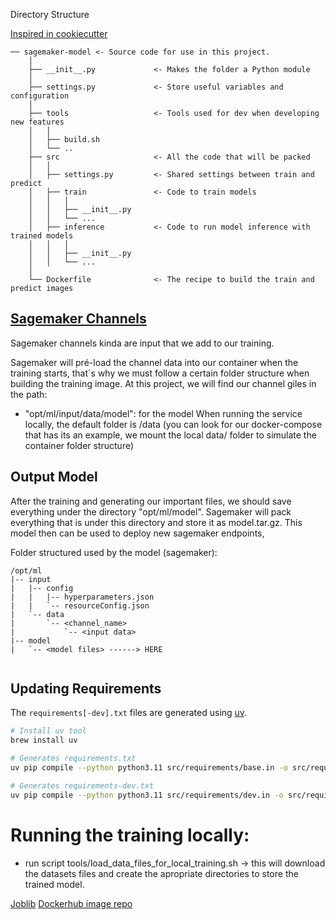 Directory Structure

[Inspired in cookiecutter](https://cookiecutter-data-science.drivendata.org/#directory-structure)

```
── sagemaker-model <- Source code for use in this project.
    │
    ├── __init__.py             <- Makes the folder a Python module
    │
    ├── settings.py             <- Store useful variables and configuration
    │
    ├── tools                   <- Tools used for dev when developing new features
    │   │
    │   ├── build.sh
    │   └── ..
    ├── src                     <- All the code that will be packed
    │   │
    │   ├── settings.py         <- Shared settings between train and predict
    │   ├── train               <- Code to train models
    │   │   │
    │   │   ├── __init__.py
    │   │   └── ...
    │   ├── inference           <- Code to run model inference with trained models
    │   │   │
    │   │   ├── __init__.py
    │   │   └── ...
    │
    └── Dockerfile              <- The recipe to build the train and predict images

```


## [Sagemaker Channels](https://docs.aws.amazon.com/sagemaker/latest/APIReference/API_Channel.html)
Sagemaker channels kinda are input that we add to our training.

Sagemaker will pré-load the channel data into our container when the training starts, that´s why we must follow a certain folder structure when building the training image.
At this project, we will find our channel giles in the path:
- "opt/ml/input/data/model": for the model
When running the service locally, the default folder is /data (you can look for our docker-compose that has its an example, we mount the local data/ folder to simulate the container folder structure)

## Output Model
After the training and generating our important files, we should save everything under the directory "opt/ml/model".
Sagemaker will pack everything that is under this directory and store it as model.tar.gz.
This model then can be used to deploy new sagemaker endpoints,


Folder structured used by the model (sagemaker):
```
/opt/ml
|-- input
|   |-- config
|   |   |-- hyperparameters.json
|   |   `-- resourceConfig.json
|   `-- data
|       `-- <channel_name>
|           `-- <input data>
|-- model
|   `-- <model files> ------> HERE


```
## Updating Requirements


The `requirements[-dev].txt` files are generated using [uv](https://github.com/astral-sh/uv).

```bash
# Install uv tool
brew install uv
```
```bash
# Generates requirements.txt
uv pip compile --python python3.11 src/requirements/base.in -o src/requirements.txt

# Generates requirements-dev.txt
uv pip compile --python python3.11 src/requirements/dev.in -o src/requirements-dev.txt

```

# Running the training locally:

- run script tools/load_data_files_for_local_training.sh -> this will download the datasets files and create the apropriate directories to store the trained model.

[Joblib](https://joblib.readthedocs.io/en/stable/)
[Dockerhub image repo](https://hub.docker.com/r/aliniribeiroo/sagemaker-model/tags)